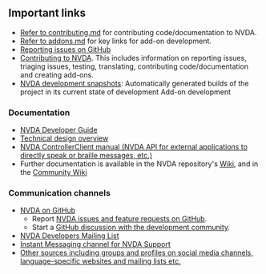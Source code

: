 ## Important links
* [Refer to contributing.md](./contributing.md) for contributing code/documentation to NVDA.
* [Refer to addons.md](./addons.md) for key links for add-on development.
* [Reporting issues on GitHub](../issues/readme.md)
* [Contributing to NVDA](../../.github/CONTRIBUTING.md).
This includes information on reporting issues, triaging issues, testing, translating, contributing code/documentation and creating add-ons.
* [NVDA development snapshots](https://www.nvaccess.org/files/nvda/snapshots/): Automatically generated builds of the project in its current state of development
Add-on development

### Documentation
* [NVDA Developer Guide](https://www.nvaccess.org/files/nvda/documentation/developerGuide.html)
* [Technical design overview](../design/technicalDesignOverview.md)
* [NVDA ControllerClient manual (NVDA API for external applications to directly speak or braille messages, etc.)](https://github.com/nvaccess/nvda/tree/master/extras/controllerClient)
* Further documentation is available in the NVDA repository's [Wiki](https://github.com/nvaccess/nvda/wiki), and in the [Community Wiki](https://github.com/nvaccess/nvda-community/wiki)

### Communication channels
* [NVDA on GitHub](https://github.com/nvaccess/nvda)
	* Report [NVDA issues and feature requests on GitHub](https://github.com/nvaccess/nvda/issues).
	* Start a [GitHub discussion with the development community](https://github.com/nvaccess/nvda/discussions).
* [NVDA Developers Mailing List](https://groups.io/g/nvda-devel)
* [Instant Messaging channel for NVDA Support](https://gitter.im/nvaccess/NVDA)
* [Other sources including groups and profiles on social media channels, language-specific websites and mailing lists etc.](https://github.com/nvaccess/nvda-community/wiki/Connect)
